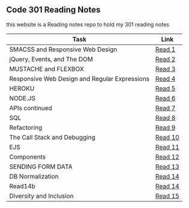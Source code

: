 ## Code 301 Reading Notes

this website is a Reading notes repo to hold my 301 reading notes

| Task                             | Link                                                            |
| -------------------------------- | --------------------------------------------------------------- |
| SMACSS and Responsive Web Design | [Read 1](https://othabteh.github.io/Reading-notes-301/class-01) |
| jQuery, Events, and The DOM| [Read 2](https://othabteh.github.io/Reading-notes-301/class-02)       |
| MUSTACHE and FLEXBOX             | [Read 3](https://othabteh.github.io/Reading-notes-301/class-03) |
| Responsive Web Design and Regular Expressions | [Read 4](https://othabteh.github.io/Reading-notes-301class-04) |
| HEROKU | [Read 5](https://othabteh.github.io/Reading-notes-301/class-05) |
| NODE.JS| [Read 6](https://othabteh.github.io/Reading-notes-301/class-06) |
| APIs continued| [Read 7](https://othabteh.github.io/Reading-notes-301/class-07) |
| SQL| [Read 8](https://othabteh.github.io/Reading-notes-301/class-08) |
| Refactoring | [Read 9](https://othabteh.github.io/Reading-notes-301/class-09) |
|  The Call Stack and Debugging | [Read 10](https://othabteh.github.io/Reading-notes-301/class-10) |
| EJS | [Read 11](https://othabteh.github.io/Reading-notes-301/class-11) |
| Components | [Read 12](https://othabteh.github.io/Reading-notes-301/class-12) |
| SENDING FORM DATA | [Read 13](https://othabteh.github.io/Reading-notes-301/class-13) |
| DB Normalization| [Read 14](https://othabteh.github.io/Reading-notes-301/class-14a) |
| Read14b                          | [Read 14]()                                                     |
| Diversity and Inclusion                           | [Read 15]()                                                     |
